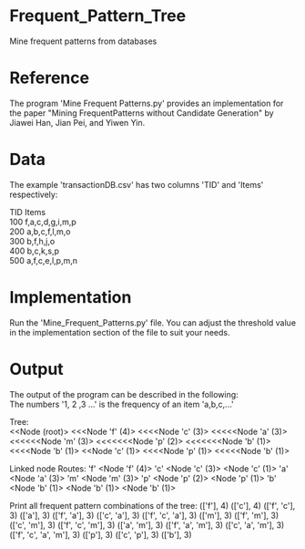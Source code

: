 # Frequent_Pattern_Tree
Mine frequent patterns from databases

# Reference
The program 'Mine Frequent Patterns.py' provides an implementation for the paper "Mining FrequentPatterns without Candidate Generation" by  Jiawei Han, Jian Pei, and Yiwen Yin.

# Data
The example 'transactionDB.csv' has two columns 'TID' and 'Items' respectively:<br>
    
TID        Items<br> 
100	 f,a,c,d,g,i,m,p <br>
200  a,b,c,f,l,m,o <br>
300	 b,f,h,j,o <br>
400	 b,c,k,s,p <br>
500	 a,f,c,e,l,p,m,n <br>

# Implementation
Run the 'Mine_Frequent_Patterns.py' file. You can adjust the threshold value in the implementation section of the file to suit your needs.

# Output
The output of the program can be described in the following: <br>
The numbers '1, 2 ,3 ...' is the frequency of an item 'a,b,c,...'<br>

Tree:<br>
  <<Node (root)>
  <<<Node 'f' (4)>
  <<<<Node 'c' (3)>
  <<<<<Node 'a' (3)>
  <<<<<<Node 'm' (3)>
  <<<<<<<Node 'p' (2)>
  <<<<<<<Node 'b' (1)>
  <<<<Node 'b' (1)>
  <<Node 'c' (1)>
  <<<<Node 'p' (1)>
  <<<<<Node 'b' (1)>

Linked node Routes:
  'f'
    <Node 'f' (4)>
  'c'
    <Node 'c' (3)>
    <Node 'c' (1)>
  'a'
    <Node 'a' (3)>
  'm'
    <Node 'm' (3)>
  'p'
    <Node 'p' (2)>
    <Node 'p' (1)>
  'b'
    <Node 'b' (1)>
    <Node 'b' (1)>
    <Node 'b' (1)>

Print all frequent pattern combinations of the tree:
(['f'], 4)
(['c'], 4)
(['f', 'c'], 3)
(['a'], 3)
(['f', 'a'], 3)
(['c', 'a'], 3)
(['f', 'c', 'a'], 3)
(['m'], 3)
(['f', 'm'], 3)
(['c', 'm'], 3)
(['f', 'c', 'm'], 3)
(['a', 'm'], 3)
(['f', 'a', 'm'], 3)
(['c', 'a', 'm'], 3)
(['f', 'c', 'a', 'm'], 3)
(['p'], 3)
(['c', 'p'], 3)
(['b'], 3)
